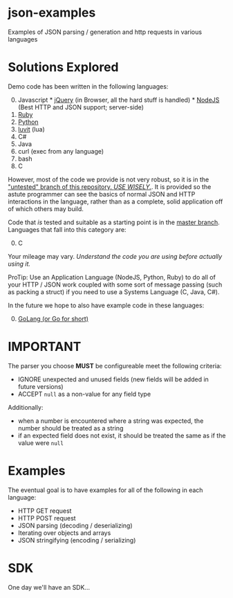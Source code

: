 # json-examples

Examples of JSON parsing / generation and http requests in various languages

# Solutions Explored

Demo code has been written in the following languages:

  0. Javascript
    * [jQuery](http://jquery.com) (in Browser, all the hard stuff is handled)
    * [NodeJS](http://nodejs.org) (Best HTTP and JSON support; server-side)
  0. [Ruby](http://ruby-lang.org)
  0. [Python](http://python.org)
  0. [luvit](http://luvit.io) (lua)
  0. C#
  0. Java
  0. curl (exec from any language)
  0. bash
  0. C

However, most of the code we provide is not very robust, so it is in the ["untested" branch of this repository. *USE WISELY.*](https://github.com/SpotterRF/json-examples/tree/untested). It is provided so the astute programmer can see the basics of normal JSON and HTTP interactions in the language, rather than as a complete, solid application off of which others may build.

Code that *is* tested and suitable as a starting point is in the [master branch](https://github.com/SpotterRF/json-examples). Languages that fall into this category are:

  0. C

Your mileage may vary. *Understand the code you are using before actually using it.*

ProTip: Use an Application Language (NodeJS, Python, Ruby) to do all of your HTTP / JSON work coupled with some sort of message passing (such as packing a struct) if you need to use a Systems Language (C, Java, C#).

In the future we hope to also have example code in these languages:

  0. [GoLang (or Go for short)](http://golang.org)

# IMPORTANT

The parser you choose **MUST** be configureable meet the following criteria:

  * IGNORE unexpected and unused fields (new fields will be added in future versions)
  * ACCEPT `null` as a non-value for any field type

Additionally:

  * when a number is encountered where a string was expected, the number should be treated as a string
  * if an expected field does not exist, it should be treated the same as if the value were `null`

# Examples

The eventual goal is to have examples for all of the following in each language:

  * HTTP GET request
  * HTTP POST request
  * JSON parsing (decoding / deserializing)
  * Iterating over objects and arrays
  * JSON stringifying (encoding / serializing)

# SDK

One day we'll have an SDK...
